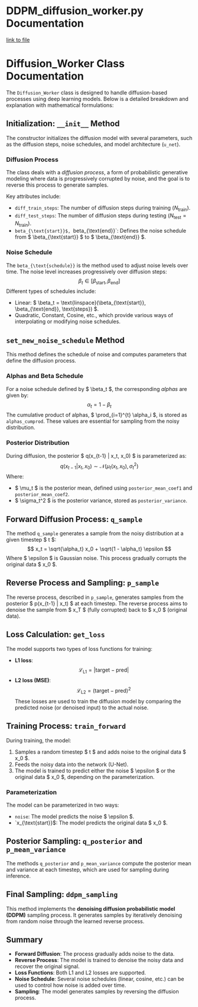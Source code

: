 # DDPM_diffusion_worker.py Documentation

[link to file](../../../mrDiff/models_diffusion/DDPM_diffusion_worker.py)

# Diffusion_Worker Class Documentation

The `Diffusion_Worker` class is designed to handle diffusion-based processes using deep learning models. Below is a detailed breakdown and explanation with mathematical formulations:

## Initialization: `__init__` Method

The constructor initializes the diffusion model with several parameters, such as the diffusion steps, noise schedules, and model architecture (`u_net`).

### Diffusion Process

The class deals with a *diffusion process*, a form of probabilistic generative modeling where data is progressively corrupted by noise, and the goal is to reverse this process to generate samples.

Key attributes include:
- `diff_train_steps`: The number of diffusion steps during training ($N_{\text{train}}$).
- `diff_test_steps`: The number of diffusion steps during testing ($N_{\text{test}} = N_{\text{train}}$).
- `beta_{\text{start}}$, `beta_{\text{end}}`: Defines the noise schedule from $ \beta_{\text{start}} $ to $ \beta_{\text{end}} $.

### Noise Schedule

The `beta_{\text{schedule}}` is the method used to adjust noise levels over time. The noise level increases progressively over diffusion steps:
$$
\beta_t \in [\beta_{\text{start}}, \beta_{\text{end}}]
$$
Different types of schedules include:
- Linear: $ \beta_t = \text{linspace}(\beta_{\text{start}}, \beta_{\text{end}}, \text{steps}) $.
- Quadratic, Constant, Cosine, etc., which provide various ways of interpolating or modifying noise schedules.

## `set_new_noise_schedule` Method

This method defines the schedule of noise and computes parameters that define the diffusion process.

### Alphas and Beta Schedule

For a noise schedule defined by $ \beta_t $, the corresponding *alphas* are given by:
$$
\alpha_t = 1 - \beta_t
$$
The cumulative product of alphas, $ \prod_{i=1}^{t} \alpha_i $, is stored as `alphas_cumprod`. These values are essential for sampling from the noisy distribution.

### Posterior Distribution

During diffusion, the posterior $ q(x_{t-1} | x_t, x_0) $ is parameterized as:
$$
q(x_{t-1} | x_t, x_0) \sim \mathcal{N}(\mu_t(x_t, x_0), \sigma_t^2)
$$
Where:
- $ \mu_t $ is the posterior mean, defined using `posterior_mean_coef1` and `posterior_mean_coef2`.
- $ \sigma_t^2 $ is the posterior variance, stored as `posterior_variance`.

## Forward Diffusion Process: `q_sample`

The method `q_sample` generates a sample from the noisy distribution at a given timestep $ t $:
$$
x_t = \sqrt{\alpha_t} x_0 + \sqrt{1 - \alpha_t} \epsilon
$$
Where $ \epsilon $ is Gaussian noise. This process gradually corrupts the original data $ x_0 $.

## Reverse Process and Sampling: `p_sample`

The reverse process, described in `p_sample`, generates samples from the posterior $ p(x_{t-1} | x_t) $ at each timestep. The reverse process aims to denoise the sample from $ x_T $ (fully corrupted) back to $ x_0 $ (original data).

## Loss Calculation: `get_loss`

The model supports two types of loss functions for training:
- **L1 loss**: 
$$
\mathcal{L}_{\text{L1}} = \left| \text{target} - \text{pred} \right|
$$
- **L2 loss (MSE)**:
$$
\mathcal{L}_{\text{L2}} = \left( \text{target} - \text{pred} \right)^2
$$
These losses are used to train the diffusion model by comparing the predicted noise (or denoised input) to the actual noise.

## Training Process: `train_forward`

During training, the model:
1. Samples a random timestep $ t $ and adds noise to the original data $ x_0 $.
2. Feeds the noisy data into the network (U-Net).
3. The model is trained to predict either the noise $ \epsilon $ or the original data $ x_0 $, depending on the parameterization.

### Parameterization

The model can be parameterized in two ways:
- `noise`: The model predicts the noise $ \epsilon $.
- `x_{\text{start}}$: The model predicts the original data $ x_0 $.

## Posterior Sampling: `q_posterior` and `p_mean_variance`

The methods `q_posterior` and `p_mean_variance` compute the posterior mean and variance at each timestep, which are used for sampling during inference.

## Final Sampling: `ddpm_sampling`

This method implements the **denoising diffusion probabilistic model (DDPM)** sampling process. It generates samples by iteratively denoising from random noise through the learned reverse process.

## Summary

- **Forward Diffusion**: The process gradually adds noise to the data.
- **Reverse Process**: The model is trained to denoise the noisy data and recover the original signal.
- **Loss Functions**: Both L1 and L2 losses are supported.
- **Noise Schedule**: Several noise schedules (linear, cosine, etc.) can be used to control how noise is added over time.
- **Sampling**: The model generates samples by reversing the diffusion process.